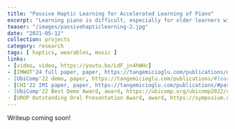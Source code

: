 ```yaml
---
title: "Passive Haptic Learning for Accelerated Learning of Piano"
excerpt: "Learning piano is difficult, especially for older learners with busy lives. Passive haptic learning can reduce time spent practicing piano through instructional tactile cues. We designed a custom vibrotactile haptic glove for daily wear, enabling faster learning of piano skills. I led a group of undergraduate and graduate students in manufacturing glove hardware, designing a web portal and organizing user studies to evaluate performance."
teaser: "/images/passivehapticlearning-2.jpg"
date: "2021-05-12"
collection: projects
category: research
tags: [ haptics, wearables, music ]
links:
- [video, video, https://youtu.be/LdF_jn4hWHc]
- [IMWUT'24 full paper, paper, https://tangemicioglu.com/publications/#passive-haptic-rehearsal-for-accelerated-piano-skill-acquisition]
- [UbiComp'22 demo, paper, https://tangemicioglu.com/publications/#learning-piano-songs-with-passive-haptic-training-an-interactive-lesson]
- [CHI'22 IMI paper, paper, https://tangemicioglu.com/publications/#passive-haptic-rehearsal-for-accelerated-piano-skill-acquisition]
- [UbiComp'22 Best Demo Award, award, https://ubicomp.org/ubicomp2022/cfp/posters-demos-6/]
- [UROP Outstanding Oral Presentation Award, award, https://symposium.urop.gatech.edu/awards/]
---
```


Writeup coming soon!